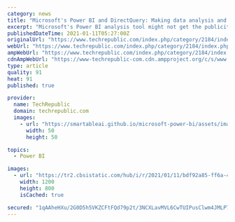 ```yaml
---
category: news
title: "Microsoft's Power BI and DirectQuery: Making data analysis and visualisation easier"
excerpt: "Microsoft's Power BI analysis tool might not get the publicity of the rest of the Power Platform, but as the company continues to invest in its business application and automation platform it ..."
publishedDateTime: 2021-01-11T05:27:00Z
originalUrl: "https://www.techrepublic.com/index.php/category/2184/index.php/article/microsofts-power-bi-and-directquery-making-data-analysis-and-visualisation-easier/"
webUrl: "https://www.techrepublic.com/index.php/category/2184/index.php/article/microsofts-power-bi-and-directquery-making-data-analysis-and-visualisation-easier/"
ampWebUrl: "https://www.techrepublic.com/index.php/category/2184/index.php/google-amp/article/microsofts-power-bi-and-directquery-making-data-analysis-and-visualisation-easier/"
cdnAmpWebUrl: "https://www-techrepublic-com.cdn.ampproject.org/c/s/www.techrepublic.com/index.php/category/2184/index.php/google-amp/article/microsofts-power-bi-and-directquery-making-data-analysis-and-visualisation-easier/"
type: article
quality: 91
heat: 91
published: true

provider:
  name: TechRepublic
  domain: techrepublic.com
  images:
    - url: "https://smartableai.github.io/microsoft-power-bi/assets/images/organizations/techrepublic.com-50x50.jpg"
      width: 50
      height: 50

topics:
  - Power BI

images:
  - url: "https://tr2.cbsistatic.com/hub/i/r/2021/01/11/bdf92a85-ff6a-4ca8-9dc6-c1568df3cb28/resize/1200x/50c9144aa13bac2aefd673276c636f1b/istock-679353026.jpg"
    width: 1200
    height: 800
    isCached: true

secured: "1qAAheHXu/2G0D5h5VKZCFtFQd79p2t/3NCXLavMVL6CwTUIPusClwm4JMLP77VNscBPNW5lG6gAUOWj08+bM8s+JtW3ShKUkLXrl2afpdVSfmp2T2hfyVjdr8ejMCdR73qvXXH1CcU/HRB/C7e92yzySqitg4QgjKap4d08CaAp7vbUgE5Kuy4dr1PvuAi7713+GiUqToU8U1tj/g87FhGkWZorH2wHN7qmC9SpSjzmVTKBq3ToF/mZ2LgY02znjdo6cFT+pAS63WeFosNaz5mjoaOWiVRIkGsT+p9Kkb488u+o6OPrMr8e+F7oWm/SdzD0bRIXKVHBWKJzkyXa3ZxoDP+s3NhI2XJPmuEjApA=;X0nTXryChesnZ83tDSuBbw=="
---
```


